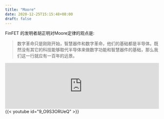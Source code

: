 ```yaml
---
title: "Moore"
date: 2020-12-25T15:15:48+08:00
draft: false
---
```

FinFET 的发明者胡正明对Moore定律的观点是:
> 数字革命只是刚刚开始，智慧器件和数字革命，他们的基础都是半导体。既然没有其它的科技能够取代半导体来做数字功能和智慧器件的基础，那么我们这一行就应有一百年的远景。
<iframe allow="autoplay *; encrypted-media *; fullscreen *" frameborder="0" height="150" style="width:100%;max-width:660px;overflow:hidden;background:transparent;" sandbox="allow-forms allow-popups allow-same-origin allow-scripts allow-storage-access-by-user-activation allow-top-navigation-by-user-activation" src="https://embed.music.apple.com/us/album/%E5%A4%9C%E3%81%AB%E9%A7%86%E3%81%91%E3%82%8B/1490256978?i=1490256995"></iframe>
{{< youtube id="9_O9S3ORUeQ" >}}
